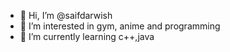 - 👋 Hi, I’m @saifdarwish
- 👀 I’m interested in gym, anime and programming
- 🌱 I’m currently learning c++,java

<!---
saifdarwish/saifdarwish is a ✨ special ✨ repository because its `README.md` (this file) appears on your GitHub profile.
You can click the Preview link to take a look at your changes.
--->

